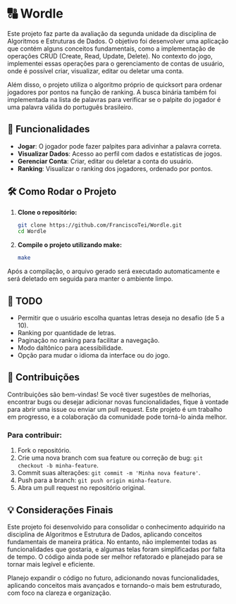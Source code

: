 # 🔠 Wordle
Este projeto faz parte da avaliação da segunda unidade da disciplina de Algoritmos e Estruturas de Dados. O objetivo foi desenvolver uma aplicação que contém alguns conceitos fundamentais, como a implementação de operações CRUD (Create, Read, Update, Delete). No contexto do jogo, implementei essas operações para o gerenciamento de contas de usuário, onde é possível criar, visualizar, editar ou deletar uma conta.

Além disso, o projeto utiliza o algoritmo próprio de quicksort para ordenar jogadores por pontos na função de ranking. A busca binária também foi implementada na lista de palavras para verificar se o palpite do jogador é uma palavra válida do português brasileiro.

## 🚀 Funcionalidades

-   **Jogar**: O jogador pode fazer palpites para adivinhar a palavra correta.
-   **Visualizar Dados**: Acesso ao perfil com dados e estatísticas de jogos.
-   **Gerenciar Conta**: Criar, editar ou deletar a conta do usuário.
-   **Ranking**: Visualizar o ranking dos jogadores, ordenado por pontos.

## 🛠️ Como Rodar o Projeto

1. **Clone o repositório:**

    ```bash
    git clone https://github.com/FranciscoTei/Wordle.git
    cd Wordle

2. **Compile o projeto utilizando make:**
   ```bash
   make

Após a compilação, o arquivo gerado será executado automaticamente e será deletado em seguida para manter o ambiente limpo.

## 🔨 TODO

-   Permitir que o usuário escolha quantas letras deseja no desafio (de 5 a 10).
-   Ranking por quantidade de letras.
-   Paginação no ranking para facilitar a navegação.
-   Modo daltônico para acessibilidade.
-   Opção para mudar o idioma da interface ou do jogo.

## 🤝 Contribuições

Contribuições são bem-vindas! Se você tiver sugestões de melhorias, encontrar bugs ou desejar adicionar novas funcionalidades, fique à vontade para abrir uma issue ou enviar um pull request. Este projeto é um trabalho em progresso, e a colaboração da comunidade pode torná-lo ainda melhor.

### Para contribuir:

1.  Fork o repositório.
2.  Crie uma nova branch com sua feature ou correção de bug: `git checkout -b minha-feature`.
3.  Commit suas alterações: `git commit -m 'Minha nova feature'`.
4.  Push para a branch: `git push origin minha-feature`.
5.  Abra um pull request no repositório original.

## 💡 Considerações Finais

Este projeto foi desenvolvido para consolidar o conhecimento adquirido na disciplina de Algoritmos e Estrutura de Dados, aplicando conceitos fundamentais de maneira prática. No entanto, não implementei todas as funcionalidades que gostaria, e algumas telas foram simplificadas por falta de tempo. O código ainda pode ser melhor refatorado e planejado para se tornar mais legível e eficiente.

Planejo expandir o código no futuro, adicionando novas funcionalidades, aplicando conceitos mais avançados e tornando-o mais bem estruturado, com foco na clareza e organização.